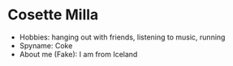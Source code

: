 # Cosette Milla

- Hobbies: hanging out with friends, listening to music, running
- Spyname: Coke
- About me (Fake): I am from Iceland